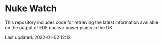 # Nuke Watch

This repository includes code for retrieving the latest information available on the output of EDF nuclear power plants in the UK.

Last updated: 2022-01-02 12:12